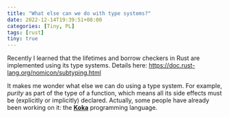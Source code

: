 ```yaml
---
title: "What else can we do with type systems?"
date: 2022-12-14T19:39:51+08:00
categories: [Tiny, PL]
tags: [rust]
tiny: true
---
```


Recently I learned that the lifetimes and borrow checkers in Rust are implemented using its type systems. Details here: https://doc.rust-lang.org/nomicon/subtyping.html 

It makes me wonder what else we can do using a type system. For example, *purity* as part of the type of a function, which means all its side effects must be (explicitly or implicitly) declared. Actually, some people have already been working on it: the [**Koka**](https://koka-lang.github.io/koka/doc/index.html) programming language.
